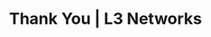 ---
layout: 'layouts/marketing/thankyou.html'
permalink: '/marketing/thankyou.html'
title: 'Thank You | L3 Networks'
metaDesc: 'Thank You'
metaKeywords: |
 L3 Networks, Privacy Policy, Data Protection, Personal Information, Data Security, User Privacy, Cookies Policy, Tracking Technologies, User Rights, Legal Compliance, Data Retention, Childrens Privacy, Information Collection, Customer Data, Data Usage
eleventyExcludeFromCollections: true
---